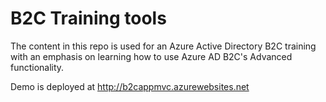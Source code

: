 # B2C Training tools

The content in this repo is used for an Azure Active Directory B2C training with an emphasis on learning how to use Azure AD B2C's Advanced functionality.


Demo is deployed at http://b2cappmvc.azurewebsites.net
